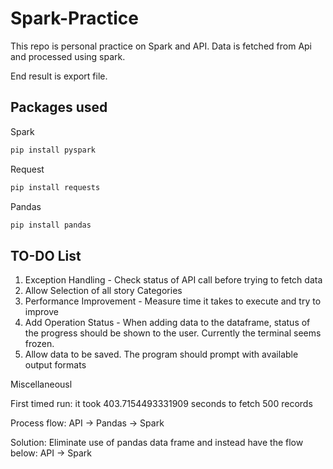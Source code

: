 # Spark-Practice

This repo is personal practice on Spark and API.
Data is fetched from Api and processed using spark.

End result is export file.


## Packages used
Spark
```bash
pip install pyspark
```
Request
```bash
pip install requests
```
Pandas
```bash
pip install pandas
```

## TO-DO List
1. Exception Handling - Check status of API call before trying to fetch data
2. Allow Selection of all story Categories
3. Performance Improvement - Measure time it takes to execute and try to improve
4. Add Operation Status - When adding data to the dataframe, status of the progress should be shown to the user.
Currently the terminal seems frozen.
5. Allow data to be saved. The program should prompt with available output formats



Miscellaneousl

First timed run:
    it took 403.7154493331909 seconds to fetch 500 records

Process flow:
    API -> Pandas -> Spark

Solution:
    Eliminate use of pandas data frame and instead have the flow below:
        API -> Spark
